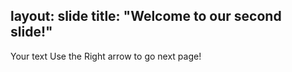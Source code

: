 layout: slide
title: "Welcome to our second slide!"
---
Your text
Use the Right arrow to go next page!
